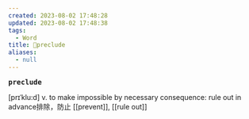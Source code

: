 ```yaml
---
created: 2023-08-02 17:48:28
updated: 2023-08-02 17:48:38
tags:
  - Word
title: 📖preclude
aliases:
  - null
---
```


<pre><strong>preclude</strong></pre>
[prɪˈklu:d]
v. to make impossible by necessary consequence: rule out in advance排除，防⽌
[[prevent]], [[rule out]]

